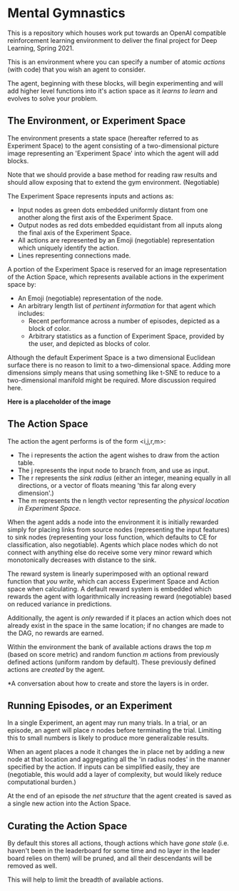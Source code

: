 # Mental Gymnastics

This is a repository which houses work put towards an OpenAI compatible reinforcement learning environment to deliver the final project for Deep Learning, Spring 2021.

This is an environment where you can specify a number of atomic *actions* (with code) that you wish an agent to consider.

The agent, beginning with these blocks, will begin experimenting and will add higher level functions into it's action space as it *learns to learn* and evolves to solve your problem.

## The Environment, or Experiment Space

The environment presents a state space (hereafter referred to as Experiment Space) to the agent consisting of a two-dimensional picture image representing an 'Experiment Space' into which the agent will add blocks.

Note that we should provide a base method for reading raw results and should allow exposing that to extend the gym environment. (Negotiable)

The Experiment Space represents inputs and actions as:
* Input nodes as green dots embedded uniformly distant from one another along the first axis of the Experiment Space.
* Output nodes as red dots embedded equidistant from all inputs along the final axis of the Experiment Space.
* All actions are represented by an Emoji (negotiable) representation which uniquely identify the action.
* Lines representing connections made.

A portion of the Experiment Space is reserved for an image representation of the Action Space, which represents available actions in the experiment space by:
* An Emoji (negotiable) representation of the node.
* An arbitrary length list of *pertinent information* for that agent which includes:
    * Recent performance across a number of episodes, depicted as a block of color.
    * Arbitrary statistics as a function of Experiment Space, provided by the user, and depicted as blocks of color.

Although the default Experiment Space is a two dimensional Euclidean surface there is no reason to limit to a two-dimensional space.
Adding more dimensions simply means that using something like t-SNE to reduce to a two-dimensional manifold might be required.
More discussion required here.

**Here is a placeholder of the image**

## The Action Space

The action the agent performs is of the form <i,j,r,m>:

* The i represents the action the agent wishes to draw from the action table.
* The j represents the input node to branch from, and use as input.
* The r represents the *sink radius* (either an integer, meaning equally in all directions, or a vector of floats meaning 'this far along every dimension'.)
* The m represents the n length vector representing the *physical location in Experiment Space*.

When the agent adds a node into the environment it is initially rewarded simply for placing links from source nodes (representing the input features) to sink nodes (representing your loss function, which defaults to CE for classification, also negotiable). Agents which place nodes which do not connect with anything else do receive some very minor reward which monotonically decreases with distance to the sink.

The reward system is linearly superimposed with an optional reward function that *you write*, which can access Experiment Space and Action space when calculating.
A default reward system is embedded which rewards the agent with logarithmically increasing reward (negotiable) based on reduced variance in predictions.

Additionally, the agent is *only* rewarded if it places an action which does not already exist in the space in the same location; if no changes are made to the DAG, no rewards are earned.

Within the environment the bank of available actions draws the top *m* (based on score metric) and random function *m* actions from previously defined actions (uniform random by default).
These previously defined actions are *created* by the agent.

*A conversation about how to create and store the layers is in order.

## Running Episodes, or an Experiment

In a single Experiment, an agent may run many trials. In a trial, or an episode, an agent will place *n* nodes before terminating the trial.
Limiting this to small numbers is likely to produce more generalizable results.

When an agent places a node it changes the in place net by adding a new node at that location and aggregating all the 'in radius nodes' in the manner specified by the action. If inputs can be simplified easily, they are (negotiable, this would add a layer of complexity, but would likely reduce computational burden.)

At the end of an episode the *net structure* that the agent created is saved as a single new action into the Action Space.


## Curating the Action Space

By default this stores all actions, though actions which have *gone stale* (i.e. haven't been in the leaderboard for some time and no layer in the leader board relies on them) will be pruned, and all their descendants will be removed as well.

This will help to limit the breadth of available actions.
